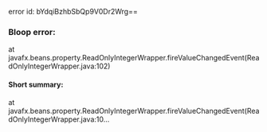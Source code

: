 error id: bYdqiBzhbSbQp9V0Dr2Wrg==
### Bloop error:

at javafx.beans.property.ReadOnlyIntegerWrapper.fireValueChangedEvent(ReadOnlyIntegerWrapper.java:102)
#### Short summary: 

at javafx.beans.property.ReadOnlyIntegerWrapper.fireValueChangedEvent(ReadOnlyIntegerWrapper.java:10...
